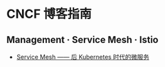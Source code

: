 # CNCF 博客指南

## Management · Service Mesh · Istio

* [Service Mesh —— 后 Kubernetes 时代的微服务](https://jimmysong.io/posts/service-mesh-the-microservices-in-post-kubernetes-era/)